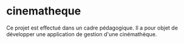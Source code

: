 # cinematheque
Ce projet est effectué dans un cadre pédagogique. Il a pour objet de développer une application de gestion d'une cinémathèque.
